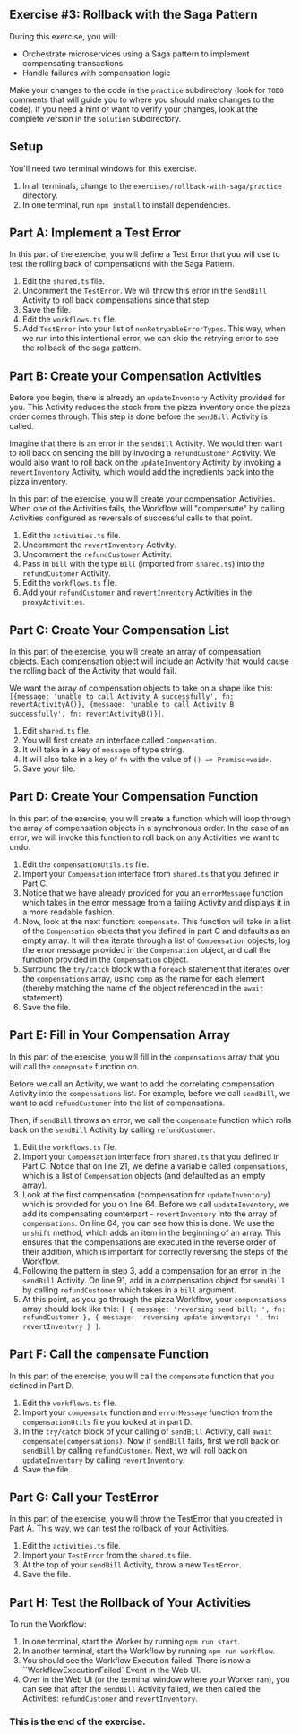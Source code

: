 ## Exercise #3: Rollback with the Saga Pattern

During this exercise, you will:

- Orchestrate microservices using a Saga pattern to implement compensating transactions
- Handle failures with compensation logic

Make your changes to the code in the `practice` subdirectory (look for `TODO` comments that will guide you to where you should make changes to the code). If you need a hint or want to verify your changes, look at the complete version in the `solution` subdirectory.

## Setup

You'll need two terminal windows for this exercise.

1. In all terminals, change to the `exercises/rollback-with-saga/practice` directory.
2. In one terminal, run `npm install` to install dependencies.

## Part A: Implement a Test Error

In this part of the exercise, you will define a Test Error that you will use to test the rolling back of compensations with the Saga Pattern.

1. Edit the `shared.ts` file.
2. Uncomment the `TestError`. We will throw this error in the `SendBill` Activity to roll back compensations since that step.
3. Save the file.
4. Edit the `workflows.ts` file.
5. Add `TestError` into your list of `nonRetryableErrorTypes`. This way, when we run into this intentional error, we can skip the retrying error to see the rollback of the saga pattern.

## Part B: Create your Compensation Activities

Before you begin, there is already an `updateInventory` Activity provided for you. This Activity reduces the stock from the pizza inventory once the pizza order comes through. This step is done before the `sendBill` Activity is called.

Imagine that there is an error in the `sendBill` Activity. We would then want to roll back on sending the bill by invoking a `refundCustomer` Activity. We would also want to roll back on the `updateInventory` Activity by invoking a `revertInventory` Activity, which would add the ingredients back into the pizza inventory.

In this part of the exercise, you will create your compensation Activities. When one of the Activities fails, the Workflow will "compensate" by calling Activities configured as reversals of successful calls to that point.

1. Edit the `activities.ts` file.
2. Uncomment the `revertInventory` Activity.
3. Uncomment the `refundCustomer` Activity.
4. Pass in `bill` with the type `Bill` (imported from `shared.ts`) into the `refundCustomer` Activity.
5. Edit the `workflows.ts` file.
6. Add your `refundCustomer` and `revertInventory` Activities in the `proxyActivities`.

## Part C: Create Your Compensation List

In this part of the exercise, you will create an array of compensation objects. Each compensation object will include an Activity that would cause the rolling back of the Activity that would fail.

We want the array of compensation objects to take on a shape like this: `[{message: 'unable to call Activity A successfully', fn: revertActivityA()}, {message: 'unable to call Activity B successfully', fn: revertActivityB()}]`.

1. Edit `shared.ts` file.
2. You will first create an interface called `Compensation`.
3. It will take in a key of `message` of type string.
4. It will also take in a key of `fn` with the value of `() => Promise<void>`.
5. Save your file.

## Part D: Create Your Compensation Function

In this part of the exercise, you will create a function which will loop through the array of compensation objects in a synchronous order. In the case of an error, we will invoke this function to roll back on any Activities we want to undo.

1. Edit the `compensationUtils.ts` file.
2. Import your `Compensation` interface from `shared.ts` that you defined in Part C.
3. Notice that we have already provided for you an `errorMessage` function which takes in the error message from a failing Activity and displays it in a more readable fashion.
4. Now, look at the next function: `compensate`. This function will take in a list of the `Compensation` objects that you defined in part C and defaults as an empty array. It will then iterate through a list of `Compensation` objects, log the error message provided in the `Compensation` object, and call the function provided in the `Compensation` object.
5. Surround the `try/catch` block with a `foreach` statement that iterates over the `compensations` array, using `comp` as the name for each element (thereby matching the name of the object referenced in the `await` statement).
6. Save the file.

## Part E: Fill in Your Compensation Array

In this part of the exercise, you will fill in the `compensations` array that you will call the `comepnsate` function on.

Before we call an Activity, we want to add the correlating compensation Activity into the `compensations` list. For example, before we call `sendBill`, we want to add `refundCustomer` into the list of compensations.

Then, if `sendBill` throws an error, we call the `compensate` function which rolls back on the `sendBill` Activity by calling `refundCustomer`.

1. Edit the `workflows.ts` file.
2. Import your `Compensation` interface from `shared.ts` that you defined in Part C. Notice that on line 21, we define a variable called `compensations`, which is a list of `Compensation` objects (and defaulted as an empty array).
3. Look at the first compensation (compensation for `updateInventory`) which is provided for you on line 64. Before we call `updateInventory`, we add its compensating counterpart - `revertInventory` into the array of `compensations`. On line 64, you can see how this is done. We use the `unshift` method, which adds an item in the beginning of an array. This ensures that the compensations are executed in the reverse order of their addition, which is important for correctly reversing the steps of the Workflow.
4. Following the pattern in step 3, add a compensation for an error in the `sendBill` Activity. On line 91, add in a compensation object for `sendBill` by calling `refundCustomer` which takes in a `bill` argument.
5. At this point, as you go through the pizza Workflow, your `compensations` array should look like this: `[
  { message: 'reversing send bill: ', fn: refundCustomer },
  { message: 'reversing update inventory: ', fn: revertInventory }
]`.

## Part F: Call the `compensate` Function

In this part of the exercise, you will call the `compensate` function that you defined in Part D.

1. Edit the `workflows.ts` file.
2. Import your `compensate` function and `errorMessage` function from the `compensationUtils` file you looked at in part D.
3. In the `try/catch` block of your calling of `sendBill` Activity, call `await compensate(compensations)`. Now if `sendBill` fails, first we roll back on `sendBill` by calling `refundCustomer`. Next, we will roll back on `updateInventory` by calling `revertInventory`.
4. Save the file.

## Part G: Call your TestError

In this part of the exercise, you will throw the TestError that you created in Part A. This way, we can test the rollback of your Activities.

1. Edit the `activities.ts` file.
2. Import your `TestError` from the `shared.ts` file.
3. At the top of your `sendBill` Activity, throw a new `TestError`.
4. Save the file.

## Part H: Test the Rollback of Your Activities

To run the Workflow:

1. In one terminal, start the Worker by running `npm run start`.
2. In another terminal, start the Workflow by running `npm run workflow`.
3. You should see the Workflow Execution failed. There is now a ``WorkflowExecutionFailed` Event in the Web UI.
4. Over in the Web UI (or the terminal window where your Worker ran), you can see that after the `sendBill` Activity failed, we then called the Activities: `refundCustomer` and `revertInventory`.

### This is the end of the exercise.
